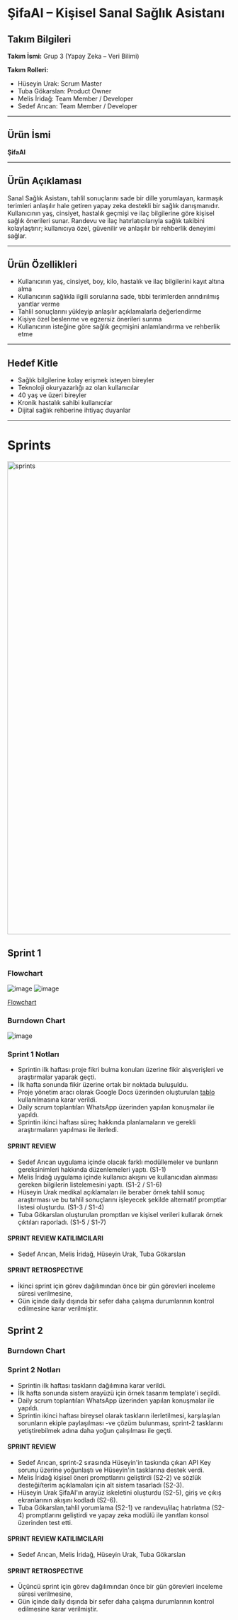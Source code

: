 # ŞifaAI – Kişisel Sanal Sağlık Asistanı

## Takım Bilgileri

**Takım İsmi:** Grup 3 (Yapay Zeka – Veri Bilimi)

**Takım Rolleri:**
- Hüseyin Urak: Scrum Master
- Tuba Gökarslan: Product Owner
- Melis İridağ: Team Member / Developer
- Sedef Arıcan: Team Member / Developer

---

## Ürün İsmi
**ŞifaAI**

---

## Ürün Açıklaması
Sanal Sağlık Asistanı, tahlil sonuçlarını sade bir dille yorumlayan, karmaşık terimleri anlaşılır hale getiren yapay zeka destekli bir sağlık danışmanıdır. Kullanıcının yaş, cinsiyet, hastalık geçmişi ve ilaç bilgilerine göre kişisel sağlık önerileri sunar. Randevu ve ilaç hatırlatıcılarıyla sağlık takibini kolaylaştırır; kullanıcıya özel, güvenilir ve anlaşılır bir rehberlik deneyimi sağlar.

---

## Ürün Özellikleri
- Kullanıcının yaş, cinsiyet, boy, kilo, hastalık ve ilaç bilgilerini kayıt altına alma  
- Kullanıcının sağlıkla ilgili sorularına sade, tıbbi terimlerden arındırılmış yanıtlar verme  
- Tahlil sonuçlarını yükleyip anlaşılır açıklamalarla değerlendirme  
- Kişiye özel beslenme ve egzersiz önerileri sunma  
- Kullanıcının isteğine göre sağlık geçmişini anlamlandırma ve rehberlik etme  

---

## Hedef Kitle
- Sağlık bilgilerine kolay erişmek isteyen bireyler  
- Teknoloji okuryazarlığı az olan kullanıcılar  
- 40 yaş ve üzeri bireyler  
- Kronik hastalık sahibi kullanıcılar  
- Dijital sağlık rehberine ihtiyaç duyanlar  

---

# Sprints

<img width="1069" alt="sprints" src="https://github.com/user-attachments/assets/e5f52508-ab61-4d2f-8752-a88bc5cde378" />

## Sprint 1 

### Flowchart
![image](https://github.com/user-attachments/assets/c251f43b-bcc5-4104-ae60-dd2e69792834)
![image](https://github.com/user-attachments/assets/f9e21c98-4aaa-46a9-ba06-e2e505cff168)

[Flowchart](https://miro.com/app/board/uXjVIhYBPCE=/?share_link_id=282860768120)

### Burndown Chart

![image](https://github.com/user-attachments/assets/3a685b5a-e15c-4a20-bdaa-724c678430e8)

### Sprint 1 Notları

*  Sprintin ilk haftası proje fikri bulma konuları üzerine fikir alışverişleri ve araştırmalar yaparak geçti.
*  İlk hafta sonunda fikir üzerine ortak bir noktada buluşuldu.
*  Proje yönetim aracı olarak Google Docs üzerinden oluşturulan [tablo](https://docs.google.com/spreadsheets/d/1GprY9dy1LRyEiWwVB-eRAoNiUyvrJcwoBIIN2m2k0XY/edit?usp=sharing) kullanılmasına karar verildi.
*  Daily scrum toplantıları WhatsApp üzerinden yapılan konuşmalar ile yapıldı.
*  Sprintin ikinci haftası süreç hakkında planlamaların ve gerekli araştırmaların yapılması ile ilerledi.

#### SPRINT REVIEW
  * Sedef Arıcan uygulama içinde olacak farklı modüllemeler ve bunların gereksinimleri hakkında düzenlemeleri yaptı. (S1-1)
  * Melis İridağ uygulama içinde kullanıcı akışını ve kullanıcıdan alınması gereken bilgilerin listelemesini yaptı. (S1-2 / S1-6)
  * Hüseyin Urak medikal açıklamaları ile beraber örnek tahlil sonuç araştırması ve bu tahlil sonuçlarını işleyecek şekilde alternatif promptlar listesi oluşturdu. (S1-3 / S1-4)
  * Tuba Gökarslan oluşturulan promptları ve kişisel verileri kullarak örnek çıktıları raporladı. (S1-5 / S1-7)

#### SPRINT REVIEW KATILIMCILARI
  * Sedef Arıcan, Melis İridağ, Hüseyin Urak, Tuba Gökarslan
 
#### SPRINT RETROSPECTIVE
  *  İkinci sprint için görev dağılımından önce bir gün görevleri inceleme süresi verilmesine,
  *  Gün içinde daily dışında bir sefer daha çalışma durumlarının kontrol edilmesine karar verilmiştir.


## Sprint 2

### Burndown Chart



### Sprint 2 Notları

*  Sprintin ilk haftası taskların dağılımına karar verildi.
*  İlk hafta sonunda sistem arayüzü için örnek tasarım template'i seçildi.
*  Daily scrum toplantıları WhatsApp üzerinden yapılan konuşmalar ile yapıldı.
*  Sprintin ikinci haftası bireysel olarak taskların ilerletilmesi, karşılaşılan sorunların ekiple paylaşılması -ve çözüm bulunması, sprint-2 tasklarını yetiştirebilmek adına daha yoğun çalışılması ile geçti.

#### SPRINT REVIEW
  * Sedef Arıcan, sprint-2 sırasında Hüseyin'in taskında çıkan API Key sorunu üzerine yoğunlaştı ve Hüseyin'in tasklarına destek verdi.
  * Melis İridağ kişisel öneri promptlarını geliştirdi (S2-2) ve sözlük desteği/terim açıklamaları için alt sistem tasarladı (S2-3).
  * Hüseyin Urak ŞifaAI'ın arayüz iskeletini oluşturdu (S2-5), giriş ve çıkış ekranlarının akışını kodladı (S2-6).
  * Tuba Gökarslan,tahlil yorumlama (S2-1) ve randevu/ilaç hatırlatma (S2-4) promptlarını geliştirdi ve yapay zeka modülü ile yanıtları konsol üzerinden test etti.

#### SPRINT REVIEW KATILIMCILARI
  * Sedef Arıcan, Melis İridağ, Hüseyin Urak, Tuba Gökarslan
 
#### SPRINT RETROSPECTIVE
  *  Üçüncü sprint için görev dağılımından önce bir gün görevleri inceleme süresi verilmesine,
  *  Gün içinde daily dışında bir sefer daha çalışma durumlarının kontrol edilmesine karar verilmiştir.
